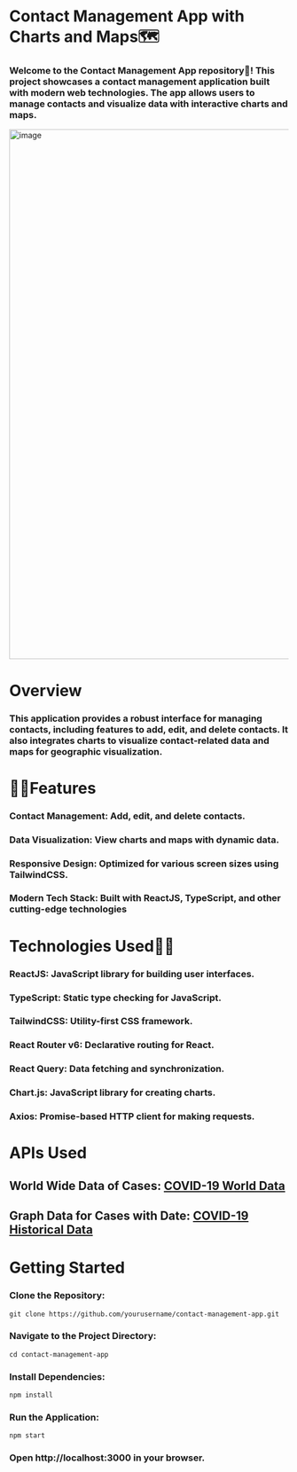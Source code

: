 # Contact Management App with Charts and Maps🗺

### Welcome to the Contact Management App repository🎉! This project showcases a contact management application built with modern web technologies. The app allows users to manage contacts and visualize data with interactive charts and maps.
<img width="956" alt="image" src="https://github.com/user-attachments/assets/c4e28d24-5881-44ca-a2cb-4471fca1b0e2">

# Overview

### This application provides a robust interface for managing contacts, including features to add, edit, and delete contacts. It also integrates charts to visualize contact-related data and maps for geographic visualization.

# 🐱‍🏍Features

### Contact Management: Add, edit, and delete contacts.
### Data Visualization: View charts and maps with dynamic data.
### Responsive Design: Optimized for various screen sizes using TailwindCSS.
### Modern Tech Stack: Built with ReactJS, TypeScript, and other cutting-edge technologies

# Technologies Used🐱‍👤

### ReactJS: JavaScript library for building user interfaces.
### TypeScript: Static type checking for JavaScript.
### TailwindCSS: Utility-first CSS framework.
### React Router v6: Declarative routing for React.
### React Query: Data fetching and synchronization.
### Chart.js: JavaScript library for creating charts.
### Axios: Promise-based HTTP client for making requests.

# APIs Used

## World Wide Data of Cases: [COVID-19 World Data](https://disease.sh/v3/covid-19/all)
## Graph Data for Cases with Date: [COVID-19 Historical Data](https://disease.sh/v3/covid-19/historical/all?lastdays=all)

# Getting Started

### Clone the Repository:

```
git clone https://github.com/yourusername/contact-management-app.git
```
### Navigate to the Project Directory:

```
cd contact-management-app
```

### Install Dependencies:

```
npm install
```

### Run the Application:

```
npm start
```
### Open http://localhost:3000 in your browser.


